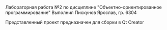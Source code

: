 Лабораторная работа №2 по дисциплине "Объектно-ориентированное программирование"
Выполнил Пискунов Ярослав, гр. 6304

Представленный проект предназначен для сборки в Qt Creator
